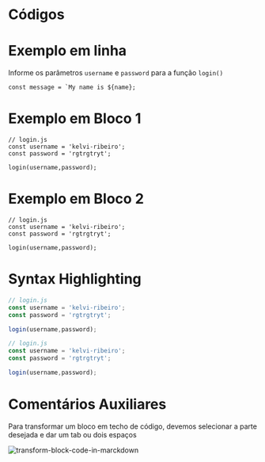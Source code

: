 # Códigos

# Exemplo em linha

Informe os parâmetros `username` e `password` para a função `login()`

``const message = `My name is ${name};``

# Exemplo em Bloco 1

    // login.js
    const username = 'kelvi-ribeiro';
    const password = 'rgtrgtryt';

    login(username,password);

# Exemplo em Bloco 2

```
// login.js
const username = 'kelvi-ribeiro';
const password = 'rgtrgtryt';

login(username,password);

```
    
# Syntax Highlighting

```javascript
// login.js
const username = 'kelvi-ribeiro';
const password = 'rgtrgtryt';

login(username,password);

```

```js
// login.js
const username = 'kelvi-ribeiro';
const password = 'rgtrgtryt';

login(username,password);

```



# Comentários Auxiliares
Para transformar um bloco em techo de código, devemos selecionar a parte desejada e dar um tab ou dois espaços

![transform-block-code-in-marckdown](https://imgur.com/GNeWyfe.gif)


